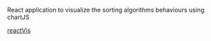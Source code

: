React application to visualize the sorting algorithms behaviours using chartJS


[reactVis](reactVis.PNG)
